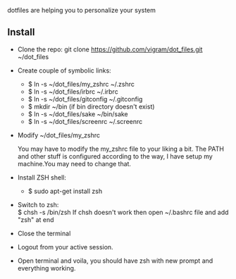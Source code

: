 dotfiles are helping you to personalize your system

## Install

* Clone the repo: git clone https://github.com/vigram/dot_files.git ~/dot_files

* Create couple of symbolic links:

  - $ ln -s ~/dot_files/my_zshrc ~/.zshrc
  - $ ln -s ~/dot_files/irbrc ~/.irbrc
  - $ ln -s ~/dot_files/gitconfig ~/.gitconfig
  - $ mkdir ~/bin (if bin directory doesn't exist)
  - $ ln -s ~/dot_files/sake ~/bin/sake
  - $ ln -s ~/dot_files/screenrc ~/.screenrc

* Modify ~/dot_files/my_zshrc 
  
  You may have to modify the my_zshrc file to your liking a bit. The PATH and 
  other stuff is configured according to the way, I have setup my machine.You may need to
  change that.

* Install ZSH shell:
  - $ sudo apt-get install zsh

* Switch to zsh:  
  $ chsh -s /bin/zsh
     If chsh doesn't work then open ~/.bashrc file and add "zsh" at end  

* Close the terminal
* Logout from your active session. 
* Open terminal and voila, you should have zsh with new prompt and everything working.
